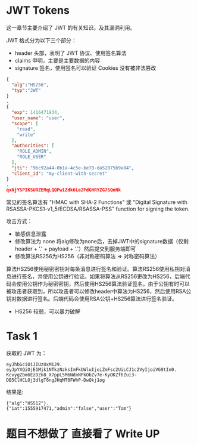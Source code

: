 # JWT Tokens

这一章节主要介绍了 JWT 的有关知识。及其漏洞利用。

JWT 格式分为以下三个部分：

* header 头部，表明了 JWT 协议、使用签名算法
* claims 申明，主要是主要数据的内容
* signature 签名，使用签名可以验证 Cookies 没有被非法篡改

``` json
{
  "alg":"HS256",
  "typ":"JWT"
}
.
{
  "exp": 1416471934,
  "user_name": "user",
  "scope": [
    "read",
    "write"
  ],
  "authorities": [
    "ROLE_ADMIN",
    "ROLE_USER"
  ],
  "jti": "9bc92a44-0b1a-4c5e-be70-da52075b9a84",
  "client_id": "my-client-with-secret"
}
.
qxNjYSPIKSURZEMqLQQPw1Zdk6Le2FdGHRYZG7SQnNk
```

常见的签名算法有 "HMAC with SHA-2 Functions" 或 "Digital Signature with RSASSA-PKCS1-v1_5/ECDSA/RSASSA-PSS" function for signing the token.


攻击方式：

* 敏感信息泄露
* 修改算法为 none 将alg修改为none后，去掉JWT中的signature数据（仅剩header + '.' + payload + '.'）然后提交到服务端即可
* 修改算法RS256为HS256（非对称密码算法 => 对称密码算法）

算法HS256使用秘密密钥对每条消息进行签名和验证。算法RS256使用私钥对消息进行签名，并使用公钥进行验证。如果将算法从RS256更改为HS256，后端代码会使用公钥作为秘密密钥，然后使用HS256算法验证签名。由于公钥有时可以被攻击者获取到，所以攻击者可以修改header中算法为HS256，然后使用RSA公钥对数据进行签名。后端代码会使用RSA公钥+HS256算法进行签名验证。

* HS256 较弱，可以暴力破解

# Task 1

获取的 JWT 为：
```
eyJhbGciOiJIUzUxMiJ9.
eyJpYXQiOjE1Mjk1NTkzNzksImFkbWluIjoiZmFsc2UiLCJ1c2VyIjoiVG9tIn0.
KcvygZbm6EzDZn8_X7ppL5M6NdnNPkObZv7e-KyOKZf6Zui3-DB5ClHCLOj3dlgT6ngJHqMT0FWhP-DwQkj1og
```

结果是:
```
{"alg":"HS512"}.
{"iat":1555917471,"admin":"false","user":"Tom"}
```

# 题目不想做了 直接看了 Write UP
